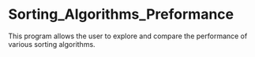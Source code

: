# Sorting_Algorithms_Preformance
This program allows the user to explore and compare the performance of various sorting algorithms.
